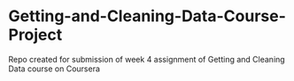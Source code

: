 # Getting-and-Cleaning-Data-Course-Project
Repo created for submission of week 4 assignment of Getting and Cleaning Data course on Coursera

